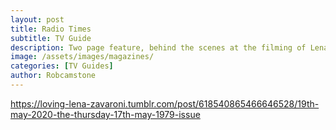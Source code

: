 ```yaml
---
layout: post
title: Radio Times
subtitle: TV Guide
description: Two page feature, behind the scenes at the filming of Lena's first series for the BBC, Lena Zavaroni and Music.
image: /assets/images/magazines/
categories: [TV Guides]
author: Robcamstone
---
```


<div class="tumblr-post" data-href="https://embed.tumblr.com/embed/post/EL5qzF68tHkfhqTj4tuwlw/618540865466646528" data-did="a127078c9075b1be3a7b3479e3f1e02d84c0fdd3"><a href="https://loving-lena-zavaroni.tumblr.com/post/618540865466646528/19th-may-2020-the-thursday-17th-may-1979-issue">https://loving-lena-zavaroni.tumblr.com/post/618540865466646528/19th-may-2020-the-thursday-17th-may-1979-issue</a></div>

<script async src="https://assets.tumblr.com/post.js"></script>

